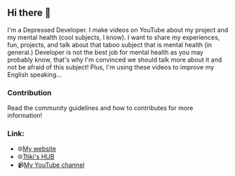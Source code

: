 ## Hi there 👋

I'm a Depressed Developer. I make videos on YouTube about my project and my mental health (cool subjects, I know). I want to share my experiences, fun, projects, and talk about that taboo subject that is mental health (in general.)
Developer is not the best job for mental health as you may probably know, that's why I'm convinced we should talk more about it and not be afraid of this subject!
Plus, I'm using these videos to improve my English speaking...

### Contribution

Read the community guidelines and how to contributes for more information!

### Link:
- 🌐[My website](http://depresseddevelloper.software/)
- 🌐[Ttiki's HUB](https://ttiki-hub.me)
- 📹[My YouTube channel](https://www.youtube.com/channel/UCNH8FQEkzi_lACyWFBLYpug/)


<!--

**Here are some ideas to get you started:**

🙋‍♀️ A short introduction - what is your organization all about?
🌈 Contribution guidelines - how can the community get involved?
👩‍💻 Useful resources - where can the community find your docs? Is there anything else the community should know?
🍿 Fun facts - what does your team eat for breakfast?
🧙 Remember, you can do mighty things with the power of [Markdown](https://docs.github.com/github/writing-on-github/getting-started-with-writing-and-formatting-on-github/basic-writing-and-formatting-syntax)
-->
